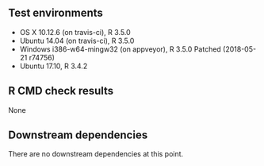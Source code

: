 ## Test environments
* OS X 10.12.6 (on travis-ci), R 3.5.0
* Ubuntu 14.04 (on travis-ci), R 3.5.0
* Windows i386-w64-mingw32 (on appveyor), R 3.5.0 Patched (2018-05-21 r74756)
* Ubuntu 17.10, R 3.4.2

## R CMD check results
None

## Downstream dependencies
There are no downstream dependencies at this point.

